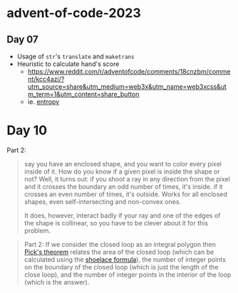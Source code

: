 # advent-of-code-2023


## Day 07

* Usage of `str`'s `translate` and `maketrans`
* Heuristic to calculate hand's score
  * https://www.reddit.com/r/adventofcode/comments/18cnzbm/comment/kcc4azi/?utm_source=share&utm_medium=web3x&utm_name=web3xcss&utm_term=1&utm_content=share_button
  * ie. [entropy](https://www.reddit.com/r/adventofcode/comments/18cnzbm/comment/kccov05/)


# Day 10

Part 2:

> say you have an enclosed shape, and you want to color every pixel inside of it. How do you know if a given pixel is inside the shape or not? Well, it turns out: if you shoot a ray in any direction from the pixel and it crosses the boundary an odd number of times, it's inside. if it crosses an even number of times, it's outside. Works for all enclosed shapes, even self-intersecting and non-convex ones.
>
> It does, however, interact badly if your ray and one of the edges of the shape is collinear, so you have to be clever about it for this problem.

> Part 2: If we consider the closed loop as an integral polygon then [Pick's theorem](https://en.wikipedia.org/wiki/Pick%27s_theorem) relates the area of the closed loop (which can be calculated using the [shoelace formula](https://en.wikipedia.org/wiki/Shoelace_formula)), the number of integer points on the boundary of the closed loop (which is just the length of the close loop), and the number of integer points in the interior of the loop (which is the answer).